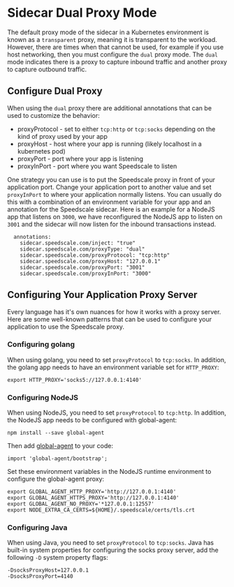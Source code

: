
# Sidecar Dual Proxy Mode

The default proxy mode of the sidecar in a Kubernetes environment is known as a `transparent` proxy, meaning it is transparent to the workload. However, there are times when that cannot be used, for example if you use host networking, then you must configure the `dual` proxy mode. The `dual` mode indicates there is a proxy to capture inbound traffic and another proxy to capture outbound traffic.

## Configure Dual Proxy

When using the `dual` proxy there are additional annotations that can be used to customize the behavior:
* proxyProtocol - set to either `tcp:http` or `tcp:socks` depending on the kind of proxy used by your app
* proxyHost - host where your app is running (likely localhost in a kubernetes pod)
* proxyPort - port where your app is listening
* proxyInPort - port where you want Speedscale to listen

One strategy you can use is to put the Speedscale proxy in front of your application port. Change your application port to another value and set `proxyInPort` to where your application normally listens. You can usually do this with a combination of an environment variable for your app and an annotation for the Speedscale sidecar. Here is an example for a NodeJS app that listens on `3000`, we have reconfigured the NodeJS app to listen on `3001` and the sidecar will now listen for the inbound transactions instead.

```
  annotations:
    sidecar.speedscale.com/inject: "true"
    sidecar.speedscale.com/proxyType: "dual"
    sidecar.speedscale.com/proxyProtocol: "tcp:http"
    sidecar.speedscale.com/proxyHost: "127.0.0.1"
    sidecar.speedscale.com/proxyPort: "3001"
    sidecar.speedscale.com/proxyInPort: "3000"
```

## Configuring Your Application Proxy Server

Every language has it's own nuances for how it works with a proxy server. Here are some well-known patterns that can be used to configure your application to use the Speedscale proxy.

### Configuring golang

When using golang, you need to set `proxyProtocol` to `tcp:socks`. In addition, the golang app needs to have an environment variable set for `HTTP_PROXY`:
```
export HTTP_PROXY='socks5://127.0.0.1:4140'
```

### Configuring NodeJS

When using NodeJS, you need to set `proxyProtocol` to `tcp:http`. In addition, the NodeJS app needs to be configured with global-agent:
```
npm install --save global-agent
```

Then add [global-agent](https://github.com/gajus/global-agent) to your code:
```
import 'global-agent/bootstrap';
```

Set these environment variables in the NodeJS runtime environment to configure the global-agent proxy:
```
export GLOBAL_AGENT_HTTP_PROXY='http://127.0.0.1:4140'
export GLOBAL_AGENT_HTTPS_PROXY='http://127.0.0.1:4140'
export GLOBAL_AGENT_NO_PROXY='*127.0.0.1:12557'
export NODE_EXTRA_CA_CERTS=${HOME}/.speedscale/certs/tls.crt
```

### Configuring Java

When using Java, you need to set `proxyProtocol` to `tcp:socks`. Java has built-in system properties for configuring the socks proxy server, add the following `-D` system property flags:
```
-DsocksProxyHost=127.0.0.1
-DsocksProxyPort=4140
```
